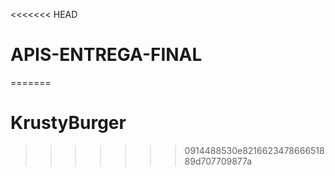 <<<<<<< HEAD
# APIS-ENTREGA-FINAL
=======
# KrustyBurger
>>>>>>> 0914488530e821662347866651889d707709877a
